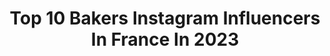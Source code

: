 ---
title: Top 10 Bakers Instagram Influencers In France In 2023
description: >-
  Find top bakers Instagram influencers in France in 2023. Most popular hashtags: #foodphotography #cake #dessert #bakersofinstagram.
platform: Instagram
hits: 370
text_top: See the top-rated Instagram profiles on inBeat.
text_bottom: Our search engine holds 370 Instagram influencers like this in France for you to pitch.
profiles:
  - username: "recueilgourmand"
    fullname: >-
      Mahmoud - Recueil Gourmand
    bio: >-
      🍰 Baker in soul 🍮 🍩Gourmand-love eating pastry 🎂 📑Moroccan Food Blogger✒ 📍Rabat ✉ recueilgourmand@gmail.com My blog:
    location: "France"
    followers: 26938
    engagement: 143
    commentsToLikes: 0.030061
    id: ck8t5c6sd9lrz0j78a75vfzj2
    verified: false
    hashtags: "#dessertlover, #bakingfromscratch, #cakestagram, #icecreamlover"
  - username: "cindykarmoko"
    fullname: >-
      CINDY KARMOKO
    bio: >-
      Big wardrobe 🧳🤣 👠, Beauty, Travel & Fragrance enthusiast ✈️ Home Baker👩🏻‍🍳 @swellrecipes ❤️ #oma🍑 #idressedtothrill #lidahcece
    location: "France"
    followers: 108165
    engagement: 37
    commentsToLikes: 0.061865
    id: ck137q4rfct710i19fx80v9rf
    verified: true
    hashtags: "#makandireels, #viralfood, #idressedtothrill, #coachny"
  - username: "mariapage"
    fullname: >-
      Maria Page (Panagiotidi)
    bio: >-
      UX researcher, street photographer, amateur baker... DM me if you want to buy prints. Mod: @streetphotographybrazil
    location: "France"
    followers: 20553
    engagement: 526
    commentsToLikes: 0.042145
    id: ck0vyexu73n6l0i19botj55ew
    verified: false
    hashtags: "#thepictoriallist, #myfeatureshoot, #zonestreet, #bcncollective"
  - username: "jennycookies"
    fullname: >-
      Jenny Keller
    bio: >-
      Baker. Author. Party Girl. SEEN ON: @todayshow @kellyclarksonshow BOOKS: Cookie Class & Eat More Dessert STOREFRONT: @jennycookiesbakeshop
    location: "France"
    followers: 133070
    engagement: 165
    commentsToLikes: 0.150042
    id: ck0w3rn3eux7m0i194jrgfi2y
    verified: true
    hashtags: "#jennycookiesfavthings, #eatcookiesbemine, #cookiesquad, #eatcookiesbemerry"
  - username: "ataa__love_bb"
    fullname: >-
      Áťa Klápšťová
    bio: >-
      Biewers & Baking🐶🐾👩🏻‍🍳🧁 Cars, Cakes, Desserts & Books 🚘💕🍰🧁📖 Finalist baker @pececelazeme 🍰👩‍🍳🎂 brunette 🌸 24 y.o.
    location: "France"
    followers: 10211
    engagement: 856
    commentsToLikes: 0.019464
    id: ckaott1ljxdzi0i78jlyhb0hq
    verified: false
    hashtags: "#sweets, #instafood, #prague, #instadaily"
  - username: "sforcakes"
    fullname: >-
      S for Cakes
    bio: >-
      🙎🏻‍♀️Subha * 👨‍👩‍👧‍👦 Mom * Baker * 📷Content Creator *🎂Cake decorator #funwithfondant #cakedecorator #homebaker
    location: "France"
    followers: 3556
    engagement: 569
    commentsToLikes: 0.227848
    id: ckap8xr1bqcfn0i78cpscquhv
    verified: false
    hashtags: "#cakedecorating, #cakecakecake, #bayareabaker, #cakeporn"
  - username: "baker.vp"
    fullname: >-
      Ryan Baker
    bio: >-
      Somewhere in Dallas📍
    location: "France"
    followers: 4064
    engagement: 744
    commentsToLikes: 0.074156
    id: ck135lhva1zzo0i19rqp1vcem
    verified: false
    hashtags: ""
  - username: "lecoindupatissier"
    fullname: >-
      Dorian Tudeau
    bio: >-
      Partage de mon savoir faire ✨ 🎁Box de patisserie 100% Française🇫🇷 Qualité professionnelle ! 👨🏻‍🍳 ⬇️ Disponible juste ici ! ⬇️
    location: "France"
    followers: 106185
    engagement: 251
    commentsToLikes: 0.059165
    id: ck5hse74swg5o0i11rq2tjkyk
    verified: false
    hashtags: "#recette, #faitmain, #entremets, #patissier"
  - username: "alicepages"
    fullname: >-
      Alice Pagès
    bio: >-
      Plant based 🌿 Photographer, food stylist & food consultant. Lightroom Presets on sale
    location: "France"
    followers: 36309
    engagement: 417
    commentsToLikes: 0.043651
    id: ck0ub1bn3dh720i1942zlxan5
    verified: false
    hashtags: "#brunchathome, #poweredbyplants, #vegancookies, #foodphotography"
  - username: "liliebakery"
    fullname: >-
      Aurélie Bresset | LilieBakery
    bio: >-
      📸 Food photographer & stylist (freelance) 📍Bretagne, France 🍃 Retrouvez + de 250 recettes sur mon blog :
    location: "France"
    followers: 34822
    engagement: 677
    commentsToLikes: 0.039625
    id: ck5bz1i6aq9jm0i11lx4kiosq
    verified: false
    hashtags: "#instabake, #patisserie, #foodblogfeed, #hautecuisines"
---